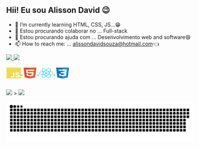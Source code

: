 ## Hii! Eu sou Alisson David 😉


- 🌱 I’m currently learning HTML, CSS, JS...😁
- 👯 Estou procurando colaborar no ... Full-stack
- 🤔 Estou procurando ajuda com ... Desenvolvimento web and software😄
- 📫 How to reach me: ... alissondavidsouza@hotmail.com👈

 <div>
  <a href="https://github.com/alissondavid">
  <img height="180em" src="https://github-readme-stats.vercel.app/api?username=alissondavid&show_icons=true&theme=dark&include_all_commits=true&count_private=true"/>
  <img height="180em" src="https://github-readme-stats.vercel.app/api/top-langs/?username=alissondavid&layout=compact&langs_count=7&theme=dark"/>
</div>
  
<div style="display: inline_block"><br>
  <img align="center" alt="alissondavid-JS" height="30" width="40" src="https://raw.githubusercontent.com/devicons/devicon/master/icons/javascript/javascript-plain.svg">
  <img align="center" alt="alissondavid-HTML" height="30" width="40" src="https://raw.githubusercontent.com/devicons/devicon/master/icons/html5/html5-original.svg">
  <img align="center" alt="alissondavid-react" height="30" width="40" src="https://raw.githubusercontent.com/devicons/devicon/master/icons/react/react-original.svg">
  <img align="center" alt="alissondavid-CSS" height="30" width="40" src="https://raw.githubusercontent.com/devicons/devicon/master/icons/css3/css3-original.svg">
  
</div>

  ##

<div>
  <a href="https://www.instagram.com/allys_david/" target="_blank"><img src="https://img.shields.io/badge/-Instagram-%23E4405F?style=for-the-badge&logo=instagram&logoColor=white" target="_blank"></a>
>
  <a href="https://www.linkedin.com/in/alisson-nascimento-49a190180/" target="_blank"><img src="https://img.shields.io/badge/-LinkedIn-%230077B5?style=for-the-badge&logo=linkedin&logoColor=white" target="_blank"></a> 
 
  ![Snake animation](https://github.com/alissondavid/alissondavid/blob/output/github-contribution-grid-snake.svg)
  
<div/>
